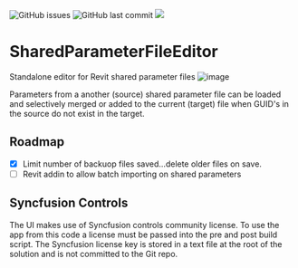 ![GitHub issues](https://img.shields.io/github/issues/russgreen/SharedParameterFileEditor)
![GitHub last commit](https://img.shields.io/github/last-commit/russgreen/SharedParameterFileEditor)
<img src="https://img.shields.io/badge/.net-6.0-blue">

# SharedParameterFileEditor
Standalone editor for Revit shared parameter files
![image](https://user-images.githubusercontent.com/1886088/156920547-0b7fb0a7-09ba-40da-9388-7f5c5ffd8810.png)

Parameters from a another (source) shared parameter file can be loaded and selectively merged or added to the current (target) file when GUID's in the source do not exist in the target.

## Roadmap

- [x] Limit number of backuop files saved...delete older files on save.
- [ ] Revit addin to allow batch importing on shared parameters

## Syncfusion Controls
The UI makes use of Syncfusion controls community license. To use the app from this code a license must be passed into the pre and post build script.  The Syncfusion license key is stored in a text file at the root of the solution and is not committed to the Git repo.
